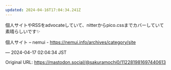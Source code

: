 ```yaml
---
updated: 2024-04-16T17:04:34.241Z
---
```


<p>個人サイトやRSSをadvocateしていて、nitterからpico.cssまでカバーしていて素晴らしいです✨</p><p>個人サイト – nemui - <a href="https://nemui.info/archives/category/site" target="_blank" rel="nofollow noopener noreferrer" translate="no"><span class="invisible">https://</span><span class="ellipsis">nemui.info/archives/category/s</span><span class="invisible">ite</span></a></p>

&mdash; 2024-04-17 02:04:34 JST

Original URL: https://mastodon.social/@sakuramochi0/112281981697440613
